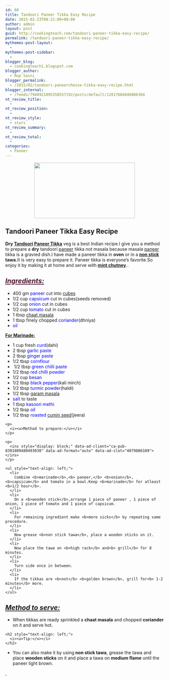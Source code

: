 ```yaml
---
id: 68
title: Tandoori Paneer Tikka Easy Recipe
date: 2015-02-23T08:21:00+00:00
author: admin
layout: post
guid: http://cookingteach.com/tandoori-paneer-tikka-easy-recipe/
permalink: /tandoori-paneer-tikka-easy-recipe/
mythemes-post-layout:
  - 
mythemes-post-sidebar:
  - 
blogger_blog:
  - cookingteach1.blogspot.com
blogger_author:
  - Rup Saini
blogger_permalink:
  - /2015/02/tandoori-paneerchesse-tikka-easy-recipe.html
blogger_internal:
  - /feeds/7948921895358557192/posts/default/12017666846806304
nt_review_title:
  - 
nt_review_position:
  - 
nt_review_style:
  - stars
nt_review_summary:
  - 
nt_review_total:
  - 
categories:
  - Paneer
---
```

<div dir="ltr" style="text-align: left;">
  <p>
  </p>
  
  <p>
  </p>
  
  <div style="clear: both; text-align: center;">
    <a style="margin-left: 1em; margin-right: 1em;" href="http://3.bp.blogspot.com/-E8XtwTNlEAE/VOrUs4GJtxI/AAAAAAAAAGE/3I11SDCVeok/s1600/4.JPG"><img src="http://3.bp.blogspot.com/-E8XtwTNlEAE/VOrUs4GJtxI/AAAAAAAAAGE/3I11SDCVeok/s1600/4.JPG" alt="" width="320" height="176" border="0" /></a>
  </p>
  
  <h2 style="text-align: left;">
    Tandoori Paneer Tikka Easy Recipe
  </h2>
  
  <div style="text-align: left;">
    <b>Dry <a title="Tandoor" href="http://en.wikipedia.org/wiki/Tandoor" target="_blank" rel="wikipedia">Tandoori</a> <a title="Paneer tikka" href="http://en.wikipedia.org/wiki/Paneer_tikka" target="_blank" rel="wikipedia">Paneer Tikka</a></b> veg is a best Indian recipe.I give you a method to prepare a <b>dry</b> tandoori <a title="Paneer" href="http://en.wikipedia.org/wiki/Paneer" target="_blank" rel="wikipedia">paneer</a> tikka not masala because masala <a class="zem_slink" title="Paneer" href="http://en.wikipedia.org/wiki/Paneer" target="_blank" rel="wikipedia">paneer</a> tikka is a gravied dish.I have made a paneer tikka in <b>oven</b> or in a <b><a title="Non-stick surface" href="http://en.wikipedia.org/wiki/Non-stick_surface" target="_blank" rel="wikipedia">non stick</a> tawa.</b>It is very easy to prepare it. Paneer tikka is everyone&#8217;s favorite.So enjoy it by making it at home and serve with <b><a title="Chutney" href="http://en.wikipedia.org/wiki/Chutney" target="_blank" rel="wikipedia">mint chutney</a></b>..
  </p>
  
  <div style="text-align: left;">
  </p>
  
  <h2 style="text-align: left;">
    <i style="color: #4c1130;"><u>Ingredients:</u></i>
  </h2>
  
  <p>
    <ul style="text-align: left;">
      <li>
        400 gm <span style="color: blue;">paneer</span> cut into <a title="Cube" href="http://en.wikipedia.org/wiki/Cube" target="_blank" rel="wikipedia">cubes</a>
      </li>
      <li>
        1/2 cup <span style="color: blue;">capsicum</span> cut in cubes(seeds removed)
      </li>
      <li>
        1/2 cup <span style="color: blue;">onion</span> cut in cubes
      </li>
      <li>
        1/2 cup <span style="color: blue;">tomato</span> cut in cubes
      </li>
      <li>
        1 tbsp <span style="color: blue;"><a title="Chaat masala" href="http://en.wikipedia.org/wiki/Chaat_masala" target="_blank" rel="wikipedia">chaat masala</a></span>
      </li>
      <li>
        1 tbsp finely chopped <span style="color: blue;">coriander</span>(dhniya)
      </li>
      <li>
        <span style="color: blue;">oil</span>
      </li>
    </ul>
  </p>
  
  <p>
    <b><u>For <a title="Marination" href="http://en.wikipedia.org/wiki/Marination" target="_blank" rel="wikipedia">Marinade</a>:</u></b>
  </p>
  
  <p>
  </p>
  
  <p>
    <ul style="text-align: left;">
      <li>
        1 cup fresh <span style="color: blue;">curd</span>(dahi)
      </li>
      <li>
        2 tbsp <span style="color: blue;">garlic paste</span>
      </li>
      <li>
        2 tbsp <span style="color: blue;">ginger paste</span>
      </li>
      <li>
        1/2 tbsp <span style="color: blue;">cornflour</span>
      </li>
      <li>
         1/2 tbsp <span style="color: blue;">green chilli paste</span>
      </li>
      <li>
        1/2 tbsp <span style="color: blue;">red chilli powder</span>
      </li>
      <li>
        1/2 cup <span style="color: blue;">besan</span>
      </li>
      <li>
        1/2 tbsp <span style="color: blue;">black pepper</span>(kali mirch)
      </li>
      <li>
        1/2 tbsp<span style="color: blue;"> turmic powder</span>(haldi)
      </li>
      <li>
        1/2 tbsp <span style="color: blue;"><a title="Garam masala" href="http://en.wikipedia.org/wiki/Garam_masala" target="_blank" rel="wikipedia">garam masala</a></span>
      </li>
      <li>
        <span style="color: blue;">salt</span> to taste
      </li>
      <li>
        1 tbsp <span style="color: blue;">kasoori methi</span>
      </li>
      <li>
        1/2 tbsp <span style="color: blue;">oil</span>
      </li>
      <li>
        1/2 tbsp<span style="color: blue;"> roasted</span> <span style="color: blue;"><a title="Cumin" href="http://en.wikipedia.org/wiki/Cumin" target="_blank" rel="wikipedia">cumin seed</a></span>(jeera)
      </li>
    </ul>
    
    <p>
      <i><u>Method to prepare:</u></i>
    </p>
  </p>
  
  <p>
    <ul style="text-align: left;">
      <ul style="text-align: left;">
        <!-- post -->
      </ul>
    </ul>
    
    <p>
      <ins style="display: block;" data-ad-client="ca-pub-8391089480493038" data-ad-format="auto" data-ad-slot="4079886109"></ins>
    </p>
    
    <ul style="text-align: left;">
      <li>
        Combine <b>marinade</b>,<b> paneer,</b> <b>onion</b>, <b>capsicum</b> and tomato in a bowl.Keep <b>marinade</b> for atleast <b>1/2 hour</b>.
      </li>
      <li>
        On a <b>wooden stick</b>,arrange 1 piece of paneer , 1 piece of onion, 1 piece of tomato and 1 piece of capsicum.
      </li>
      <li>
        For remaining ingredient make <b>more sicks</b> by repeating same procedure.
      </li>
      <li>
        Now grease <b>non stick tawa</b>, place a wooden sticks on it.
      </li>
      <li>
        Now place the tawa on <b>high rack</b> and<b> grill</b> for 8 minutes.
      </li>
      <li>
        Turn side once in between.
      </li>
      <li>
        If the tikkas are <b>not</b> <b>golden brown</b>, grill for<b> 1-2 minutes</b> more.
      </li>
    </ul>
  </p>
  
  <h2 style="text-align: left;">
    <i><u>Method to serve:</u></i>
  </h2>
  
  <p>
    <ul style="text-align: left;">
      <li>
        When tikkas are ready sprinkled a <b>chaat masala</b> and chopped <b>coriander</b> on it and serve hot.
      </li>
    </ul>
    
    <h2 style="text-align: left;">
      <i><u>Tip:</u></i>
    </h2>
  </p>
  
  <p>
    <ul style="text-align: left;">
      <li>
        You can also make it by using<b> non stick tawa</b>, grease the tawa and place <b>wooden sticks</b> on it and place a tawa on <b>medium flame</b> until the paneer light brown.
      </li>
    </ul>
  </p>
  
  <p>
    <i><u> </u></i>
  </p>
</p>